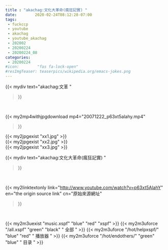 ```yaml
---
title : "akachag:文化大革命(瘋狂記實) "
date:        2020-02-24T08:12:28-07:00
tags:
 - fuckccp
 - youtube
 - akachag
 - youtube_akachag
 - 202002
 - 20200224
 - 20200224_08
categories:
 - 20200224
#icon:        "fas fa-lock-open"
#resImgTeaser: teaserpics/wikipedia.org/emacs-jokes.png
---
```


{{< mydiv text="akachag:文革 "
>}}
<br>


{{< my2mp4withjpgdownload mp4="20071222_p63xt5alahy.mp4"
>}}

{{< my2jpgexist "xx1.jpg" >}}<br>
{{< my2jpgexist "xx2.jpg" >}}<br>
{{< my2jpgexist "xx3.jpg" >}}<br>



{{< mydiv text="akachag:文化大革命(瘋狂記實) "
>}}
<br>

{{< my2linktextonly link="http://www.youtube.com/watch?v=p63xt5AlahY"
en="the origin source link" cn="原始來源網址"
>}}


<br>

{{< my2m3uexist "music.xspf"        "blue"   "red"    "xspf" >}} {{< my2m3uforce "/all.xspf"         "green"  "black"  " 全部 " >}} {{< my2m3uforce "/hot/helpxspf/"    "blue"   "red"    " 播放器 " >}} {{< my2m3uforce "/hot/endothers/"   "green"  "blue"   " 目录 " >}} 
